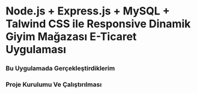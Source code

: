 # Node.js + Express.js + MySQL + Talwind CSS ile Responsive Dinamik Giyim Mağazası E-Ticaret Uygulaması



### Bu Uygulamada Gerçekleştirdiklerim



### Proje Kurulumu Ve Çalıştırılması




